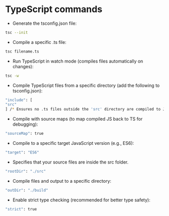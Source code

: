 # TypeScript commands

- Generate the tsconfig.json file:

```bash
tsc --init
```

- Compile a specific .ts file:

```bash
tsc filename.ts
```

- Run TypeScript in watch mode (compiles files automatically on changes):

```bash
tsc -w
```

- Compile TypeScript files from a specific directory (add the following to tsconfig.json):

```bash
"include": [
"src"
] /* Ensures no .ts files outside the 'src' directory are compiled to JavaScript */
```

- Compile with source maps (to map compiled JS back to TS for debugging):

```bash
"sourceMap": true
```

- Compile to a specific target JavaScript version (e.g., ES6):

```bash
"target": "ES6"
```

- Specifies that your source files are inside the src folder.

```bash
"rootDir": "./src"
```

- Compile files and output to a specific directory:

```bash
"outDir": "./build"
```

- Enable strict type checking (recommended for better type safety):

```bash
"strict": true
```
